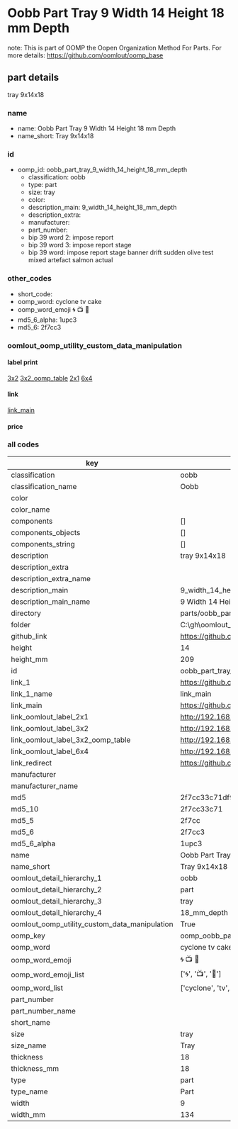 # Oobb Part Tray 9 Width 14 Height 18 mm Depth  

note: This is part of OOMP the Oopen Organization Method For Parts. For more details: https://github.com/oomlout/oomp_base

##  part details
  



tray 9x14x18



### name
* name: Oobb Part Tray 9 Width 14 Height 18 mm Depth
* name_short: Tray 9x14x18 
### id
* oomp_id: oobb_part_tray_9_width_14_height_18_mm_depth
  * classification: oobb
  * type: part
  * size: tray
  * color: 
  * description_main: 9_width_14_height_18_mm_depth
  * description_extra: 
  * manufacturer: 
  * part_number: 
  * bip 39 word 2: impose report
  * bip 39 word 3: impose report stage
  * bip 39 word: impose report stage banner drift sudden olive test mixed artefact salmon actual

### other_codes
* short_code: 
* oomp_word: cyclone tv cake
* oomp_word_emoji :cyclone: :tv: :cake:
* md5_6_alpha: 1upc3
* md5_6: 2f7cc3






### oomlout_oomp_utility_custom_data_manipulation
#### label print
[3x2](http://192.168.1.245:1112/?label=oomp%201upc3)
[3x2_oomp_table](http://192.168.1.108:1112/?label=oomp%201upc3)
[2x1](http://192.168.1.242:1112/?label=oomp%201upc3)
[6x4](http://192.168.1.55:1112/?label=oomp%201upc3)    

#### link

[link_main](https://github.com/oomlout/oomlout_oobb_version_4_generated_parts/tree/main/navigation_oomp/oobb/part/tray/9_width_14_height_18_mm_depth/part)                              

#### price







### all codes 
| key | value |  
| --- | --- |  
| classification | oobb |  
| classification_name | Oobb |  
| color |  |  
| color_name |  |  
| components | [] |  
| components_objects | [] |  
| components_string | [] |  
| description | tray 9x14x18 |  
| description_extra |  |  
| description_extra_name |  |  
| description_main | 9_width_14_height_18_mm_depth |  
| description_main_name | 9 Width 14 Height 18 mm Depth |  
| directory | parts/oobb_part_tray_9_width_14_height_18_mm_depth |  
| folder | C:\gh\oomlout_oobb_version_4_generated_parts\parts\oobb_part_tray_9_width_14_height_18_mm_depth |  
| github_link | https://github.com/oomlout/oomlout_oomp_part_src/tree/main/parts/oobb_part_tray_9_width_14_height_18_mm_depth |  
| height | 14 |  
| height_mm | 209 |  
| id | oobb_part_tray_9_width_14_height_18_mm_depth |  
| link_1 | https://github.com/oomlout/oomlout_oobb_version_4_generated_parts/tree/main/navigation_oomp/oobb/part/tray/9_width_14_height_18_mm_depth/part |  
| link_1_name | link_main |  
| link_main | https://github.com/oomlout/oomlout_oobb_version_4_generated_parts/tree/main/navigation_oomp/oobb/part/tray/9_width_14_height_18_mm_depth/part |  
| link_oomlout_label_2x1 | http://192.168.1.242:1112/?label=oomp%201upc3 |  
| link_oomlout_label_3x2 | http://192.168.1.245:1112/?label=oomp%201upc3 |  
| link_oomlout_label_3x2_oomp_table | http://192.168.1.108:1112/?label=oomp%201upc3 |  
| link_oomlout_label_6x4 | http://192.168.1.55:1112/?label=oomp%201upc3 |  
| link_redirect | https://github.com/oomlout/oomlout_oobb_version_4_generated_parts/tree/main/parts/oobb_tray_09_14_18 |  
| manufacturer |  |  
| manufacturer_name |  |  
| md5 | 2f7cc33c71df934762216125a86dbb8f |  
| md5_10 | 2f7cc33c71 |  
| md5_5 | 2f7cc |  
| md5_6 | 2f7cc3 |  
| md5_6_alpha | 1upc3 |  
| name | Oobb Part Tray 9 Width 14 Height 18 mm Depth |  
| name_short | Tray 9x14x18  |  
| oomlout_detail_hierarchy_1 | oobb |  
| oomlout_detail_hierarchy_2 | part |  
| oomlout_detail_hierarchy_3 | tray |  
| oomlout_detail_hierarchy_4 | 18_mm_depth |  
| oomlout_oomp_utility_custom_data_manipulation | True |  
| oomp_key | oomp_oobb_part_tray_9_width_14_height_18_mm_depth |  
| oomp_word | cyclone tv cake |  
| oomp_word_emoji | :cyclone: :tv: :cake: |  
| oomp_word_emoji_list | [':cyclone:', ':tv:', ':cake:'] |  
| oomp_word_list | ['cyclone', 'tv', 'cake'] |  
| part_number |  |  
| part_number_name |  |  
| short_name |  |  
| size | tray |  
| size_name | Tray |  
| thickness | 18 |  
| thickness_mm | 18 |  
| type | part |  
| type_name | Part |  
| width | 9 |  
| width_mm | 134 |  
